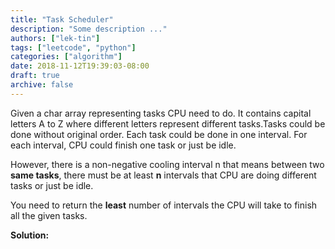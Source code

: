 ```yaml
---
title: "Task Scheduler"
description: "Some description ..."
authors: ["lek-tin"]
tags: ["leetcode", "python"]
categories: ["algorithm"]
date: 2018-11-12T19:39:03-08:00
draft: true
archive: false
---
```

Given a char array representing tasks CPU need to do. It contains capital letters A to Z where different letters represent different tasks.Tasks could be done without original order. Each task could be done in one interval. For each interval, CPU could finish one task or just be idle.

However, there is a non-negative cooling interval n that means between two **same tasks**, there must be at least **n** intervals that CPU are doing different tasks or just be idle.

You need to return the **least** number of intervals the CPU will take to finish all the given tasks.

**Solution:**
```python

```